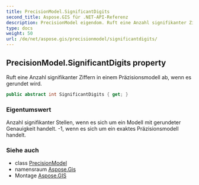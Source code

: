 ```yaml
---
title: PrecisionModel.SignificantDigits
second_title: Aspose.GIS für .NET-API-Referenz
description: PrecisionModel eigendom. Ruft eine Anzahl signifikanter Ziffern in einem Präzisionsmodell ab wenn es gerundet wird.
type: docs
weight: 50
url: /de/net/aspose.gis/precisionmodel/significantdigits/
---
```

## PrecisionModel.SignificantDigits property

Ruft eine Anzahl signifikanter Ziffern in einem Präzisionsmodell ab, wenn es gerundet wird.

```csharp
public abstract int SignificantDigits { get; }
```

### Eigentumswert

Anzahl signifikanter Stellen, wenn es sich um ein Modell mit gerundeter Genauigkeit handelt. -1, wenn es sich um ein exaktes Präzisionsmodell handelt.

### Siehe auch

* class [PrecisionModel](../)
* namensraum [Aspose.Gis](../../precisionmodel/)
* Montage [Aspose.GIS](../../../)


